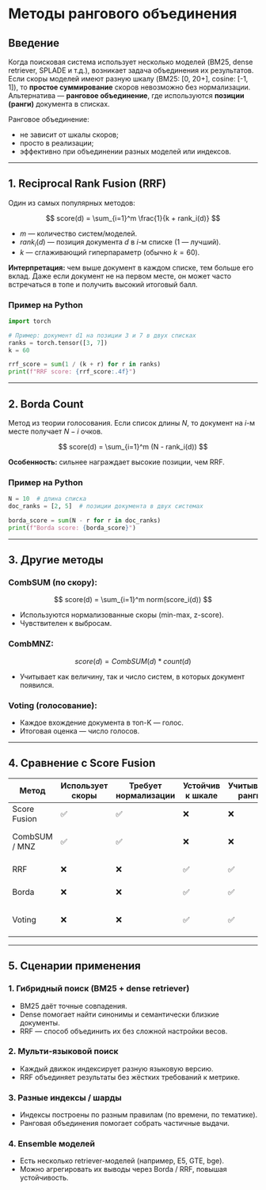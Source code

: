 # Методы рангового объединения

## Введение

Когда поисковая система использует несколько моделей (BM25, dense retriever, SPLADE и т.д.), возникает задача объединения их результатов. Если скоры моделей имеют разную шкалу (BM25: [0, 20+], cosine: [-1, 1]), то **простое суммирование** скоров невозможно без нормализации. Альтернатива — **ранговое объединение**, где используются **позиции (ранги)** документа в списках.

Ранговое объединение:

- не зависит от шкалы скоров;
- просто в реализации;
- эффективно при объединении разных моделей или индексов.

---

## 1. Reciprocal Rank Fusion (RRF)

Один из самых популярных методов:

$$
score(d) = \sum_{i=1}^m \frac{1}{k + rank_i(d)}
$$

- $m$ — количество систем/моделей.
- $rank_i(d)$ — позиция документа $d$ в $i$-м списке (1 — лучший).
- $k$ — сглаживающий гиперпараметр (обычно $k = 60$).

**Интерпретация:** чем выше документ в каждом списке, тем больше его вклад. Даже если документ не на первом месте, он может часто встречаться в топе и получить высокий итоговый балл.

### Пример на Python

```python
import torch

# Пример: документ d1 на позиции 3 и 7 в двух списках
ranks = torch.tensor([3, 7])
k = 60

rrf_score = sum(1 / (k + r) for r in ranks)
print(f"RRF score: {rrf_score:.4f}")
```

---

## 2. Borda Count

Метод из теории голосования. Если список длины $N$, то документ на $i$-м месте получает $N - i$ очков.

$$
score(d) = \sum_{i=1}^m (N - rank_i(d))
$$

**Особенность:** сильнее награждает высокие позиции, чем RRF.

### Пример на Python

```python
N = 10  # длина списка
doc_ranks = [2, 5]  # позиции документа в двух системах

borda_score = sum(N - r for r in doc_ranks)
print(f"Borda score: {borda_score}")
```

---

## 3. Другие методы

### CombSUM (по скору):

$$
score(d) = \sum_{i=1}^m norm(score_i(d))
$$

- Используются нормализованные скоры (min-max, z-score).
- Чувствителен к выбросам.

### CombMNZ:

$$
score(d) = CombSUM(d) * count(d)
$$

- Учитывает как величину, так и число систем, в которых документ появился.

### Voting (голосование):

- Каждое вхождение документа в топ-K — голос.
- Итоговая оценка — число голосов.

---

## 4. Сравнение с Score Fusion

| Метод         | Использует скоры | Требует нормализации | Устойчив к шкале | Учитывает ранги | Особенности                          |
| ------------- | ---------------- | -------------------- | ---------------- | --------------- | ------------------------------------ |
| Score Fusion  | ✅                | ✅                    | ❌                | ❌               | Тонкая настройка возможна            |
| CombSUM / MNZ | ✅                | ✅                    | ❌                | ❌               | Быстро, но чувствительно к масштабу  |
| RRF           | ❌                | ❌                    | ✅                | ✅               | Хорошо работает без тюнинга          |
| Borda         | ❌                | ❌                    | ✅                | ✅               | Прост и интуитивен                   |
| Voting        | ❌                | ❌                    | ✅                | ✅               | Идеален для демократического слияния |

---

## 5. Сценарии применения

### 1. **Гибридный поиск** (BM25 + dense retriever)

- BM25 даёт точные совпадения.
- Dense помогает найти синонимы и семантически близкие документы.
- RRF — способ объединить их без сложной настройки весов.

### 2. **Мульти-языковой поиск**

- Каждый движок индексирует разную языковую версию.
- RRF объединяет результаты без жёстких требований к метрике.

### 3. **Разные индексы / шарды**

- Индексы построены по разным правилам (по времени, по тематике).
- Ранговая объединения помогает собрать частичные выдачи.

### 4. **Ensemble моделей**

- Есть несколько retriever-моделей (например, E5, GTE, bge).
- Можно агрегировать их выводы через Borda / RRF, повышая устойчивость.
